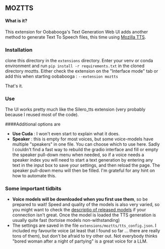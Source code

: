 ## MOZTTS

#### What is it?

This extension for Oobabooga's Text Generation Web UI adds another method to 
generate Text To Speech files, this time using [Mozilla TTS](https://github.com/mozilla/TTS).

### Installation
clone this directory in the `extensions` directory. 
Enter your venv or conda environment and run `pip install -r requirements.txt` in the cloned directory moztts.
Either check the extension on the "Interface mode" tab or add this when starting
oobabooga : `--extension moztts`

That's it.

### Use
The UI works pretty much like the Silero_tts extension (very probably because I reused most of the code).

####Additional options are

* **Use Cuda** : I won't even start to explain what it does.
* **Speaker** : this is empty for most voices, but some voice-models have multiple "speakers" in one file. You can choose 
 which to use here. Sadly I couldn't find a fast way to rebuild the gradio interface and fill or empty the speaker pull-down
 menu when needed, so if a voice needs a speaker index you will need to start a text generation by entering any text in the input box
 to save your settings, and then reload the page. The speaker pull-down menu will then be filled. I'm grateful for any hint on how to 
 automate this.

### Some important tidbits

* **Voice models will be downloaded when you first use them**, so be prepared to wait! Speed and quality
of the models is also very varied, so you might want to check the 
[descriptio of released models](https://github.com/mozilla/TTS/wiki/Released-Models) if your connection
isn't great. Once the model is loaded the TTS generation is usually quite fast (tortoise models non-withstanding)
* The settings are saved in the file `extensions/moztts/tts_config.json`. I included my favourite voice (at least
that I found so far ... there are really tons of them), but don't be afraid to try other out. 
Not everybody thinks "bored woman after a night of partying" is a great voice for a LLM.

